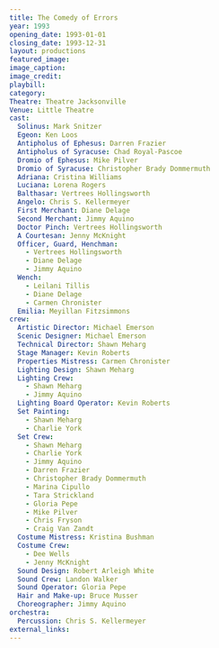 ```yaml
---
title: The Comedy of Errors
year: 1993
opening_date: 1993-01-01
closing_date: 1993-12-31
layout: productions
featured_image: 
image_caption:
image_credit:
playbill: 
category: 
Theatre: Theatre Jacksonville
Venue: Little Theatre
cast:
  Solinus: Mark Snitzer
  Egeon: Ken Loos
  Antipholus of Ephesus: Darren Frazier
  Antipholus of Syracuse: Chad Royal-Pascoe
  Dromio of Ephesus: Mike Pilver
  Dromio of Syracuse: Christopher Brady Dommermuth
  Adriana: Cristina Williams
  Luciana: Lorena Rogers
  Balthasar: Vertrees Hollingsworth
  Angelo: Chris S. Kellermeyer
  First Merchant: Diane Delage
  Second Merchant: Jimmy Aquino
  Doctor Pinch: Vertrees Hollingsworth
  A Courtesan: Jenny McKnight
  Officer, Guard, Henchman:
    - Vertrees Hollingsworth
    - Diane Delage
    - Jimmy Aquino
  Wench:
    - Leilani Tillis
    - Diane Delage
    - Carmen Chronister
  Emilia: Meyillan Fitzsimmons
crew:
  Artistic Director: Michael Emerson
  Scenic Designer: Michael Emerson
  Technical Director: Shawn Meharg
  Stage Manager: Kevin Roberts
  Properties Mistress: Carmen Chronister
  Lighting Design: Shawn Meharg
  Lighting Crew:
    - Shawn Meharg
    - Jimmy Aquino
  Lighting Board Operator: Kevin Roberts
  Set Painting:
    - Shawn Meharg
    - Charlie York
  Set Crew:
    - Shawn Meharg
    - Charlie York
    - Jimmy Aquino
    - Darren Frazier
    - Christopher Brady Dommermuth
    - Marina Cipullo
    - Tara Strickland
    - Gloria Pepe
    - Mike Pilver
    - Chris Fryson
    - Craig Van Zandt
  Costume Mistress: Kristina Bushman
  Costume Crew:
    - Dee Wells
    - Jenny McKnight
  Sound Design: Robert Arleigh White
  Sound Crew: Landon Walker
  Sound Operator: Gloria Pepe
  Hair and Make-up: Bruce Musser
  Choreographer: Jimmy Aquino
orchestra:
  Percussion: Chris S. Kellermeyer
external_links:
---
```


